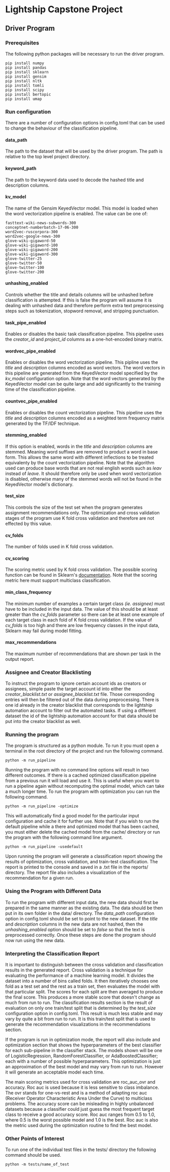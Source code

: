 # Lightship Capstone Project
## Driver Program

### Prerequisites

The following python packages will be necessary to run the driver program.

```
pip install numpy
pip install pandas
pip install sklearn
pip install gensim
pip install nltk
pip install tomli
pip install scipy
pip install bertopic
pip install umap
```

### Run configuration

There are a number of configuration options in config.toml that can be used to change the behaviour of the classification pipeline.

#### data_path

The path to the dataset that will be used by the driver program. The path is relative to the top level project directory.

#### keyword_path

The path to the keyword data used to decode the hashed title and description columns.

#### kv_model

The name of the Gensim KeyedVector model. This model is loaded when the word vectorization pipeline is enabled. The value can be one of:

```
fasttext-wiki-news-subwords-300
conceptnet-numberbatch-17-06-300
word2vec-ruscorpora-300
word2vec-google-news-300
glove-wiki-gigaword-50
glove-wiki-gigaword-100
glove-wiki-gigaword-200
glove-wiki-gigaword-300
glove-twitter-25
glove-twitter-50
glove-twitter-100
glove-twitter-200
```

#### unhashing_enabled

Controls whether the title and details columns will be unhashed before classification is attempted. If this is false the program will assume it is dealing with unhashed data and therefore perform extra text preprocessing steps such as tokenization, stopword removal, and stripping punctuation.

#### task_pipe_enabled

Enables or disables the basic task classification pipeline. This pipeline uses the *creator_id* and *project_id* columns as a one-hot-encoded binary matrix.

#### wordvec_pipe_enabled

Enables or disables the word vectorization pipeline. This pipline uses the *title* and *description* columns encoded as word vectors. The word vectors in this pipeline are generated from the KeyedVector model specified by the *kv_model* configuration option. Note that the word vectors generated by the KeyedVector model can be quite large and add significantly to the training time of the classification pipeline.

#### countvec_pipe_enabled

Enables or disables the count vectorization pipeline. This pipeline uses the *title* and *description* columns encoded as a weighted term frequency matrix generated by the TF/IDF technique.

#### stemming_enabled

If this option is enabled, words in the *title* and *description* columns are stemmed. Meaning word suffixes are removed to product a word in base form. This allows the same word with different inflections to be treated equivalenty by the count vectorization pipeline. Note that the algorithm used can produce base words that are not real english words such as *leav* instead of *leave*. It should therefore only be used when word vectorization is disabled, otherwise many of the stemmed words will not be found in the KeyedVector model's dictionary.

#### test_size

This controls the size of the test set when the program generates assignment recommendations only. The optimization and cross validation stages of the program use K fold cross validation and therefore are not effected by this value.

#### cv_folds

The number of folds used in K fold cross validation.

#### cv_scoring

The scoring metric used by K fold cross validation. The possible scoring function can be found in Sklearn's [documentation](https://scikit-learn.org/stable/modules/model_evaluation.html). Note that the scoring metric here must support multiclass classification.

#### min_class_frequency

The minimum number of examples a certain target class *(ie. assignee)* must have to be included in the input data. The value of this should be at least greater than the *cv_folds* parameter so there can be at least one example of each target class in each fold of K fold cross validation. If the value of *cv_folds* is too high and there are low frequency classes in the input data, Sklearn may fail during model fitting.

#### max_recommendations

The maximum number of recommendations that are shown per task in the output report.

### Assignee and Creator Blacklisting

To instruct the program to ignore certain account ids as creators or assignees, simple paste the target account id into either the *creator_blacklist.txt* or *assignee_blacklist.txt* file. Those corresponding entries will then be filtered out of the data during preprocessing. There is one id already in the creator blacklist that corresponds to the lightship automation account to filter out the automated tasks. If using a different dataset the id of the lightship automation account for that data should be put into the creator blacklist as well.

### Running the program

The program is structured as a python module. To run it you must open a terminal in the root directory of the project and run the following command.

```
python -m run_pipeline
```

Running the program with no command line options will result in two different outcomes. If there is a cached optimized classification pipeline from a previous run it will load and use it. This is useful when you want to run a pipeline again without recomputing the optimal model, which can take a much longer time. To run the program with optimization you can run the following command.

```
python -m run_pipeline -optimize
```

This will automatically find a good model for the particular input configuration and cache it for further use. Note that if you wish to run the default pipeline while a there and optimized model that has been cached, you must either delete the cached model from the cache/ directory or run the program with the following command line argument.

```
python -m run_pipeline -usedefault
```

Upon running the program will generate a classification report showing the results of optimization, cross validation, and train-test classification. The report is printed to the console and saved in a .txt file in the reports/ directory. The report file also includes a visualization of the recommendation for a given run.

### Using the Program with Different Data

To run the program with different input data, the new data should first be prepared in the same manner as the existing data. The data should be then put in its own folder in the data/ directory. The *data_path* configuration option in config.toml should be set to point to the new dataset. If the *title* and *description* columns in the new data are not hashed, then the *unhashing_enabled* option should be set to *false* so that the text is preprocessed correctly. Once these steps are done the program should now run using the new data.

### Interpreting the Classification Report

It is important to distinguish between the cross validation and classification results in the generated report. Cross validation is a technique for evaluating the performance of a machine learning model. It divides the dataset into a number of bins called folds. It then iteratively chooses one fold as a test set and the rest as a train set, then evaluates the model with that particular split. The scores for each split are then averaged to produce the final score. This produces a more stable score that doesn't change as much from run to run. The classification results section is the result of evaluation on only one train/test split that is determined by the *test_size* configuration option in config.toml. This result is much less stable and may vary by quite a bit from run to run. It is this train/test split that is used to generate the recommendation visualizations in the recommendations section.

If the program is run in optimization mode, the report will also include and optimization section that shows the hyperparameters of the best classifier for each sub-pipeline in the classifier stack. The models shown will be one of LogisticRegression, RandomForestClassifier, or AdaBoostedClassifier; each with a number of possible hyperparameters. This optimization is just an approximation of the best model and may vary from run to run. However it will generate an acceptable model each time.

The main scoring metrics used for cross validation are roc_auc_ovr and accuracy. Roc auc is used because it is less sensitive to class imbalance. The ovr stands for one-vs-rest and is a method of adapting roc auc (Receiver Operator Characteristic Area Under the Curve) to multiclass problems. The accuracy score can be misleading in highly unbalanced datasets because a classifier could just guess the most frequent target class to receive a good accuracy score. Roc auc ranges from 0.5 to 1.0, where 0.5 is the worst possible model and 1.0 is the best. Roc auc is also the metric used during the optimization routine to find the best model.

### Other Points of Interest

To run one of the individual test files in the tests/ directory the following command should be used.

```
python -m tests/name_of_test
```